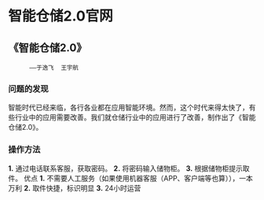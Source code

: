 # 智能仓储2.0官网

## 《智能仓储2.0》
          ——于逸飞  王宇航
### 问题的发现
  智能时代已经来临，各行各业都在应用智能环境。然而，这个时代来得太快了，有些行业中的应用需要改善。我们就仓储行业中的应用进行了改善，制作出了《智能仓储2.0》。
### 操作方法
**1.**	通过电话联系客服，获取密码。
**2.**	将密码输入储物柜。
**3.**	根据储物柜提示取件。
优点
**1.**	不需要人工服务（如果使用机器客服（APP、客户端等也算）），一本万利
**2.**	取件快捷，标识明显
**3.**	24小时运营
